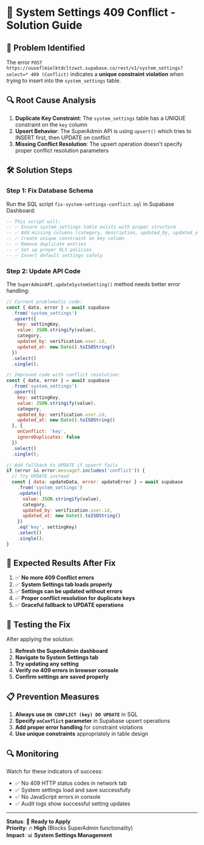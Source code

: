 # 🔧 System Settings 409 Conflict - Solution Guide

## 🚨 **Problem Identified**

The error `POST https://uuseflmielktdcltzwzt.supabase.co/rest/v1/system_settings?select=* 409 (Conflict)` indicates a **unique constraint violation** when trying to insert into the `system_settings` table.

## 🔍 **Root Cause Analysis**

1. **Duplicate Key Constraint**: The `system_settings` table has a UNIQUE constraint on the `key` column
2. **Upsert Behavior**: The SuperAdmin API is using `upsert()` which tries to INSERT first, then UPDATE on conflict
3. **Missing Conflict Resolution**: The upsert operation doesn't specify proper conflict resolution parameters

## 🛠️ **Solution Steps**

### **Step 1: Fix Database Schema**
Run the SQL script `fix-system-settings-conflict.sql` in Supabase Dashboard:

```sql
-- This script will:
-- ✅ Ensure system_settings table exists with proper structure
-- ✅ Add missing columns (category, description, updated_by, updated_at)
-- ✅ Create unique constraint on key column
-- ✅ Remove duplicate entries
-- ✅ Set up proper RLS policies
-- ✅ Insert default settings safely
```

### **Step 2: Update API Code**
The `SuperAdminAPI.updateSystemSetting()` method needs better error handling:

```javascript
// Current problematic code:
const { data, error } = await supabase
  .from('system_settings')
  .upsert({
    key: settingKey,
    value: JSON.stringify(value),
    category,
    updated_by: verification.user.id,
    updated_at: new Date().toISOString()
  })
  .select()
  .single();

// Improved code with conflict resolution:
const { data, error } = await supabase
  .from('system_settings')
  .upsert({
    key: settingKey,
    value: JSON.stringify(value),
    category,
    updated_by: verification.user.id,
    updated_at: new Date().toISOString()
  }, {
    onConflict: 'key',
    ignoreDuplicates: false
  })
  .select()
  .single();

// Add fallback to UPDATE if upsert fails
if (error && error.message?.includes('conflict')) {
  // Try UPDATE instead
  const { data: updateData, error: updateError } = await supabase
    .from('system_settings')
    .update({
      value: JSON.stringify(value),
      category,
      updated_by: verification.user.id,
      updated_at: new Date().toISOString()
    })
    .eq('key', settingKey)
    .select()
    .single();
}
```

## 🎯 **Expected Results After Fix**

1. ✅ **No more 409 Conflict errors**
2. ✅ **System Settings tab loads properly**
3. ✅ **Settings can be updated without errors**
4. ✅ **Proper conflict resolution for duplicate keys**
5. ✅ **Graceful fallback to UPDATE operations**

## 🧪 **Testing the Fix**

After applying the solution:

1. **Refresh the SuperAdmin dashboard**
2. **Navigate to System Settings tab**
3. **Try updating any setting**
4. **Verify no 409 errors in browser console**
5. **Confirm settings are saved properly**

## 📋 **Prevention Measures**

1. **Always use `ON CONFLICT (key) DO UPDATE`** in SQL
2. **Specify `onConflict` parameter** in Supabase upsert operations
3. **Add proper error handling** for constraint violations
4. **Use unique constraints** appropriately in table design

## 🔍 **Monitoring**

Watch for these indicators of success:
- ✅ No 409 HTTP status codes in network tab
- ✅ System settings load and save successfully
- ✅ No JavaScript errors in console
- ✅ Audit logs show successful setting updates

---

**Status**: 🔧 **Ready to Apply**  
**Priority**: 🔥 **High** (Blocks SuperAdmin functionality)  
**Impact**: 📊 **System Settings Management** 